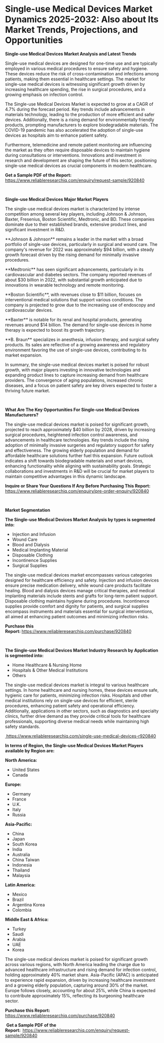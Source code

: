 <p><h1>Single-use Medical Devices Market Dynamics 2025-2032: Also about Its Market Trends, Projections, and Opportunities</h1></p><p><strong>Single-use Medical Devices Market Analysis and Latest Trends</strong></p>
<p><p>Single-use medical devices are designed for one-time use and are typically employed in various medical procedures to ensure safety and hygiene. These devices reduce the risk of cross-contamination and infections among patients, making them essential in healthcare settings. The market for single-use medical devices is witnessing significant growth driven by increasing healthcare spending, the rise in surgical procedures, and a growing emphasis on infection control.</p><p>The Single-use Medical Devices Market is expected to grow at a CAGR of 4.7% during the forecast period. Key trends include advancements in materials technology, leading to the production of more efficient and safer devices. Additionally, there is a rising demand for environmentally friendly products, prompting manufacturers to explore biodegradable materials. The COVID-19 pandemic has also accelerated the adoption of single-use devices as hospitals aim to enhance patient safety.</p><p>Furthermore, telemedicine and remote patient monitoring are influencing the market as they often require disposable devices to maintain hygiene during consultations or interventions. Innovations and investment in research and development are shaping the future of this sector, positioning single-use medical devices as crucial components in modern healthcare.</p></p>
<p><strong>Get a Sample PDF of the Report:&nbsp;</strong> <a href="https://www.reliableresearchiq.com/enquiry/request-sample/920840?utm_campaign=2761&utm_medium=2&utm_source=Github&utm_content=ia&utm_term=14042025&utm_id=single-use-medical-devices">https://www.reliableresearchiq.com/enquiry/request-sample/920840</a></p>
<p>&nbsp;</p>
<p><strong>Single-use Medical Devices Major Market Players</strong></p>
<p><p>The single-use medical devices market is characterized by intense competition among several key players, including Johnson & Johnson, Baxter, Fresenius, Boston Scientific, Medtronic, and BD. These companies dominate due to their established brands, extensive product lines, and significant investment in R&D.</p><p>**Johnson & Johnson** remains a leader in the market with a broad portfolio of single-use devices, particularly in surgical and wound care. The company's revenue for 2022 was approximately $94 billion, with a steady growth forecast driven by the rising demand for minimally invasive procedures.</p><p>**Medtronic** has seen significant advancements, particularly in its cardiovascular and diabetes sectors. The company reported revenues of about $30 billion in 2022, with substantial growth anticipated due to innovations in wearable technology and remote monitoring.</p><p>**Boston Scientific**, with revenues close to $11 billion, focuses on interventional medical solutions that support various conditions. The company is projected to grow due to the increasing use of endoscopy and cardiovascular devices.</p><p>**Baxter** is notable for its renal and hospital products, generating revenues around $14 billion. The demand for single-use devices in home therapy is expected to boost its growth trajectory.</p><p>**B. Braun** specializes in anesthesia, infusion therapy, and surgical safety products. Its sales are reflective of a growing awareness and regulatory environment favoring the use of single-use devices, contributing to its market expansion.</p><p>In summary, the single-use medical devices market is poised for robust growth, with major players investing in innovative technologies and expanding product lines to capture increasing demand from healthcare providers. The convergence of aging populations, increased chronic diseases, and a focus on patient safety are key drivers expected to foster a thriving future market.</p></p>
<p>&nbsp;</p>
<p><strong>What Are The Key Opportunities For Single-use Medical Devices Manufacturers?</strong></p>
<p><p>The single-use medical devices market is poised for significant growth, projected to reach approximately $40 billion by 2028, driven by increasing surgical procedures, heightened infection control awareness, and advancements in healthcare technologies. Key trends include the rising adoption of minimally invasive surgeries and regulatory support for safety and effectiveness. The growing elderly population and demand for affordable healthcare solutions further fuel this expansion. Future outlook indicates a shift towards biodegradable materials and smart devices, enhancing functionality while aligning with sustainability goals. Strategic collaborations and investments in R&D will be crucial for market players to maintain competitive advantages in this dynamic landscape.</p></p>
<p><strong>Inquire or Share Your Questions If Any Before Purchasing This Report:</strong> <a href="https://www.reliableresearchiq.com/enquiry/pre-order-enquiry/920840?utm_campaign=2761&utm_medium=2&utm_source=Github&utm_content=ia&utm_term=14042025&utm_id=single-use-medical-devices">https://www.reliableresearchiq.com/enquiry/pre-order-enquiry/920840</a></p>
<p>&nbsp;</p>
<p><strong>Market Segmentation</strong></p>
<p><strong>The Single-use Medical Devices Market Analysis by types is segmented into:</strong></p>
<p><ul><li>Injection and Infusion</li><li>Wound Care</li><li>Blood and Dialysis</li><li>Medical Implanting Material</li><li>Disposable Clothing</li><li>Incontinence Supplies</li><li>Surgical Supplies</li></ul></p>
<p><p>The single-use medical devices market encompasses various categories designed for healthcare efficiency and safety. Injection and infusion devices ensure precise medication delivery, while wound care products facilitate healing. Blood and dialysis devices manage critical therapies, and medical implanting materials include stents and grafts for long-term patient support. Disposable clothing maintains hygiene during procedures. Incontinence supplies provide comfort and dignity for patients, and surgical supplies encompass instruments and materials essential for surgical interventions, all aimed at enhancing patient outcomes and minimizing infection risks.</p></p>
<p><strong>Purchase this Report:&nbsp;</strong><a href="https://www.reliableresearchiq.com/purchase/920840?utm_campaign=2761&utm_medium=2&utm_source=Github&utm_content=ia&utm_term=14042025&utm_id=single-use-medical-devices">https://www.reliableresearchiq.com/purchase/920840</a></p>
<p>&nbsp;</p>
<p><strong>The Single-use Medical Devices Market Industry Research by Application is segmented into:</strong></p>
<p><ul><li>Home Healthcare & Nursing Home</li><li>Hospitals & Other Medical Institutions</li><li>Others</li></ul></p>
<p><p>The single-use medical devices market is integral to various healthcare settings. In home healthcare and nursing homes, these devices ensure safe, hygienic care for patients, minimizing infection risks. Hospitals and other medical institutions rely on single-use devices for efficient, sterile procedures, enhancing patient safety and operational efficiency. Additionally, applications in other sectors, such as diagnostics and specialty clinics, further drive demand as they provide critical tools for healthcare professionals, supporting diverse medical needs while maintaining high safety standards.</p></p>
<p><a href="https://www.reliableresearchiq.com/single-use-medical-devices-r920840?utm_campaign=2761&utm_medium=2&utm_source=Github&utm_content=ia&utm_term=14042025&utm_id=single-use-medical-devices">&nbsp;https://www.reliableresearchiq.com/single-use-medical-devices-r920840</a></p>
<p><strong>In terms of Region, the Single-use Medical Devices Market Players available by Region are:</strong></p>
<p>
    <p> <strong> North America: </strong>
        <ul>
            <li>United States</li>
            <li>Canada</li>
        </ul>
        </p> 
    <p> <strong> Europe: </strong>
        <ul>
            <li>Germany</li>
            <li>France</li>
            <li>U.K.</li>
            <li>Italy</li>
            <li>Russia</li>
        </ul>
        </p> 
    <p> <strong> Asia-Pacific: </strong>
        <ul>
            <li>China</li>
            <li>Japan</li>
            <li>South Korea</li>
            <li>India</li>
            <li>Australia</li>
            <li>China Taiwan</li>
            <li>Indonesia</li>
            <li>Thailand</li>
            <li>Malaysia</li>
        </ul>
        </p> 
    <p> <strong> Latin America: </strong>
        <ul>
            <li>Mexico</li>
            <li>Brazil</li>
            <li>Argentina Korea</li>
            <li>Colombia</li>
        </ul>
        </p> 
    <p> <strong> Middle East & Africa: </strong>
        <ul>
            <li>Turkey</li>
            <li>Saudi</li>
            <li>Arabia</li>
            <li>UAE</li>
            <li>Korea</li>
        </ul>
    </p>
    </p>
<p><p>The single-use medical devices market is poised for significant growth across various regions, with North America leading the charge due to advanced healthcare infrastructure and rising demand for infection control, holding approximately 40% market share. Asia-Pacific (APAC) is anticipated to experience rapid expansion, driven by increasing healthcare investment and a growing elderly population, capturing around 30% of the market. Europe follows closely, accounting for about 25%, while China is expected to contribute approximately 15%, reflecting its burgeoning healthcare sector.</p></p>
<p><strong>Purchase this Report: </strong><a href="https://www.reliableresearchiq.com/purchase/920840?utm_campaign=2761&utm_medium=2&utm_source=Github&utm_content=ia&utm_term=14042025&utm_id=single-use-medical-devices">https://www.reliableresearchiq.com/purchase/920840</a></p>
<p>&nbsp;<strong>Get a Sample PDF of the Report:&nbsp;&nbsp;</strong><a href="https://www.reliableresearchiq.com/enquiry/request-sample/920840?utm_campaign=2761&utm_medium=2&utm_source=Github&utm_content=ia&utm_term=14042025&utm_id=single-use-medical-devices">https://www.reliableresearchiq.com/enquiry/request-sample/920840</a></p>
<p><strong></strong></p>
<p><p></p><p></p><p></p></p>